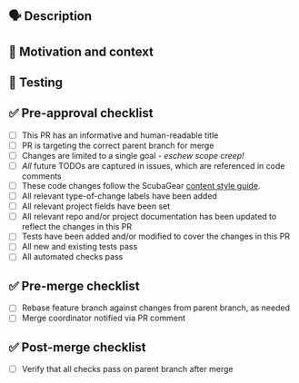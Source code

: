 # <!-- Use the title to describe PR changes in the imperative mood --> #
  <!-- Remember this title will end up as the merge commit subject -->

## 🗣 Description ##

<!-- Describe the "what" of your changes in detail. -->
<!-- To avoid scope creep, limit changes to a single goal. -->

## 💭 Motivation and context ##

<!-- Why is this change required? -->
<!-- What problem does this change solve? How did you solve it? -->
<!-- Mention any related issue(s) here using appropriate keywords such -->
<!-- as "closes" or "resolves" to auto-close them on merge. -->

## 🧪 Testing ##

<!-- How did you test your changes? How could someone else test this PR? -->
<!-- Include details of your testing environment, and the tests you ran to -->
<!-- see how your change affects other areas of the code, etc. -->

<!--
## 📷 Screenshots (if appropriate) ##

Uncomment this section if a screenshot is needed.

-->

## ✅ Pre-approval checklist ##

<!-- Remove any of the following that do not apply. -->
<!-- Draft PRs should have one or more unchecked boxes. -->
<!-- If you're unsure about any of these, don't hesitate to ask. -->
<!-- We're here to help! -->

- [ ] This PR has an informative and human-readable title
- [ ] PR is targeting the correct parent branch for merge
- [ ] Changes are limited to a single goal - *eschew scope creep!*
- [ ] *All* future TODOs are captured in issues, which are referenced
      in code comments
- [ ] These code changes follow the ScubaGear [content style guide](https://github.com/cisagov/ScubaGear/blob/main/CONTENTSTYLEGUIDE.md).
- [ ] All relevant type-of-change labels have been added
- [ ] All relevant project fields have been set
- [ ] All relevant repo and/or project documentation has been updated
      to reflect the changes in this PR
- [ ] Tests have been added and/or modified to cover the changes in this PR
- [ ] All new and existing tests pass
- [ ] All automated checks pass

## ✅ Pre-merge checklist ##

<!-- Remove any of the following that do not apply. -->
<!-- These boxes should remain unchecked until the pull request has been -->
<!-- approved. -->

- [ ] Rebase feature branch against changes from parent branch, as needed
- [ ] Merge coordinator notified via PR comment

## ✅ Post-merge checklist ##

<!-- Remove any of the following that do not apply. -->

- [ ] Verify that all checks pass on parent branch after merge

